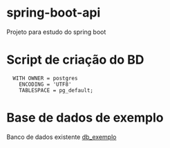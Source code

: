 # spring-boot-api
Projeto para estudo do spring boot

# Script de criação do BD

```CREATE DATABASE postgres_demo
  WITH OWNER = postgres
    ENCODING = 'UTF8'
    TABLESPACE = pg_default;
 ```

# Base de dados de exemplo

Banco de dados existente [db_exemplo](../blob/master/db_exemplo.tar)
